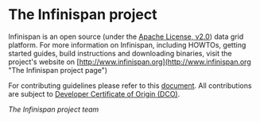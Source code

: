 # The Infinispan project #

Infinispan is an open source (under the [Apache License, v2.0](http://www.apache.org/licenses/LICENSE-2.0.html "The Apache License, v2.0")) data grid platform.  For more information on Infinispan,
including HOWTOs, getting started guides, build instructions and downloading binaries, visit the project's website on
[http://www.infinispan.org](http://www.infinispan.org "The Infinispan project page")

For contributing guidelines please refer to this [document](CONTRIBUTING.md). All contributions are subject to [Developer Certificate of Origin (DCO)](https://developercertificate.org/).

*The Infinispan project team*
